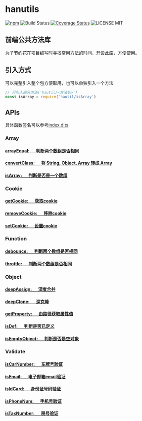 # hanutils

[![npm](https://img.shields.io/npm/v/hanutil.svg)](https://www.npmjs.com/package/hanutil)
![Build Status](https://img.shields.io/travis/suyanhanx/hanutil/master.svg)
[![Coverage Status](https://img.shields.io/coveralls/github/suyanhanx/hanutil/develop.svg)](https://coveralls.io/github/suyanhanx/hanutil?branch=develop)
![LICENSE MIT](https://img.shields.io/npm/l/hanutil.svg)

## 前端公共方法库

为了节约花在项目编写时寻找常用方法的时间，开设此库，方便使用。

## 引入方式
可以完整引入整个包方便取用，也可以单独引入一个方法
``` javascript
// 只引入部分方法('hautil/<方法名>')
const isArray = require('hautil/isArray')
```

## APIs
具体函数签名可以参考[index.d.ts][index]

### Array

#### [arrayEqual: &emsp; 判断两个数组是否相同][arrayEqual]
#### [convertClass: &emsp; 将 String, Object, Array 转成 Array][convertClass]
#### [isArray: &emsp; 判断是否是一个数组][isArray]

### Cookie

#### [getCookie: &emsp; 获取cookie][getCookie]
#### [removeCookie: &emsp; 移除cookie][removeCookie]
#### [setCookie: &emsp; 设置cookie][setCookie]

### Function

#### [debounce: &emsp; 判断两个数组是否相同][debounce]
#### [throttle: &emsp; 判断两个数组是否相同][throttle]

### Object

#### [deepAssign: &emsp; 深度合并][deepAssign]
#### [deepClone: &emsp; 深克隆][deepClone]
#### [getProperty: &emsp; 由路径获取属性值][getProperty]
#### [isDef: &emsp; 判断是否已定义][isDef]
#### [isEmptyObject: &emsp; 判断是否是空对象][isEmptyObject]

### Validate

#### [isCarNumber: &emsp; 车牌号验证][isCarNumber]
#### [isEmail: &emsp; 电子邮箱email验证][isEmail]
#### [isIdCard: &emsp; 身份证号码验证][isIdCard]
#### [isPhoneNum: &emsp; 手机号验证][isPhoneNum]
#### [isTaxNumber: &emsp; 税号验证][isTaxNumber]

[index]:https://github.com/suyanhanx/hanutil/blob/master/index.d.ts

[arrayEqual]:https://github.com/suyanhanx/hanutil/blob/master/src/array/arrayEqual.js
[convertClass]:https://github.com/suyanhanx/hanutil/blob/master/src/array/convertClass.js
[isArray]:https://github.com/suyanhanx/hanutil/blob/master/src/array/isArray.js

[getCookie]:https://github.com/suyanhanx/hanutil/blob/master/src/cookie/getCookie.js
[removeCookie]:https://github.com/suyanhanx/hanutil/blob/master/src/cookie/removeCookie.js
[setCookie]:https://github.com/suyanhanx/hanutil/blob/master/src/cookie/setCookie.js

[debounce]:https://github.com/suyanhanx/hanutil/blob/master/src/function/debounce.js
[throttle]:https://github.com/suyanhanx/hanutil/blob/master/src/function/throttle.js

[deepAssign]:https://github.com/suyanhanx/hanutil/blob/master/src/object/deepAssign.js
[deepClone]:https://github.com/suyanhanx/hanutil/blob/master/src/object/deepClone.js
[getProperty]:https://github.com/suyanhanx/hanutil/blob/master/src/object/getProperty.js
[isDef]:https://github.com/suyanhanx/hanutil/blob/master/src/object/isDef.js
[isEmptyObject]:https://github.com/suyanhanx/hanutil/blob/master/src/object/isEmptyObject.js

[isCarNumber]:https://github.com/suyanhanx/hanutil/blob/master/src/validate/isCarNumber.js
[isEmail]:https://github.com/suyanhanx/hanutil/blob/master/src/validate/isEmail.js
[isIdCard]:https://github.com/suyanhanx/hanutil/blob/master/src/validate/isIdCard.js
[isPhoneNum]:https://github.com/suyanhanx/hanutil/blob/master/src/validate/isPhoneNum.js
[isTaxNumber]:https://github.com/suyanhanx/hanutil/blob/master/src/validate/isTaxNumber.js


